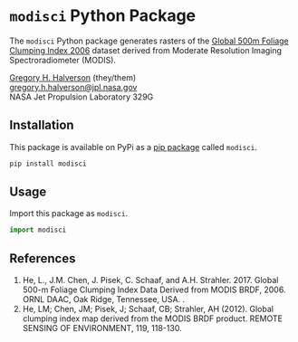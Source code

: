 # `modisci` Python Package

The `modisci` Python package generates rasters of the [Global 500m Foliage Clumping Index 2006](https://daac.ornl.gov/VEGETATION/guides/Global_Clumping_Index.html) dataset derived from Moderate Resolution Imaging Spectroradiometer (MODIS).

[Gregory H. Halverson](https://github.com/gregory-halverson-jpl) (they/them)<br>
[gregory.h.halverson@jpl.nasa.gov](mailto:gregory.h.halverson@jpl.nasa.gov)<br>
NASA Jet Propulsion Laboratory 329G

## Installation

This package is available on PyPi as a [pip package](https://pypi.org/project/modisci/) called `modisci`.

```bash
pip install modisci
```

## Usage

Import this package as `modisci`.

```python
import modisci
```

## References

1. He, L., J.M. Chen, J. Pisek, C. Schaaf, and A.H. Strahler. 2017. Global 500-m Foliage Clumping Index Data Derived from MODIS BRDF, 2006. ORNL DAAC, Oak Ridge, Tennessee, USA. .
2. He, LM; Chen, JM; Pisek, J; Schaaf, CB; Strahler, AH (2012). Global clumping index map derived from the MODIS BRDF product. REMOTE SENSING OF ENVIRONMENT, 119, 118-130.
